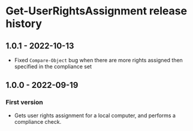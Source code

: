 # Get-UserRightsAssignment release history

## 1.0.1 - 2022-10-13

* Fixed `Compare-Object` bug when there are more rights assigned then specified in the compliance set

## 1.0.0 - 2022-09-19

### First version

* Gets user rights assignment for a local computer, and performs a compliance check.
